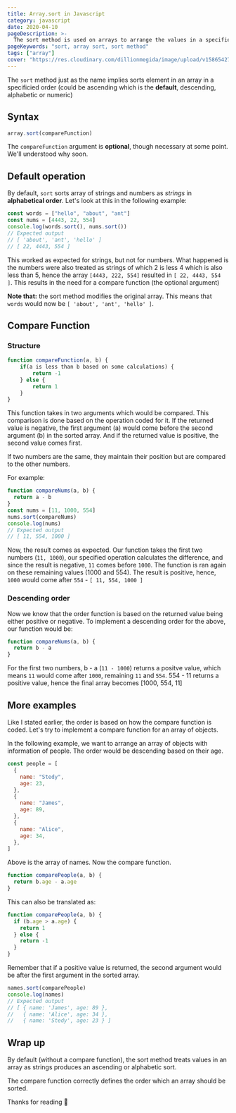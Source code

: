 ```yaml
---
title: Array.sort in Javascript
category: javascript
date: 2020-04-10
pageDescription: >-
  The sort method is used on arrays to arrange the values in a specified order which depends on a compare function. If no compare function is specified, the default order is ascending/alphabetic which treats the values to strings.
pageKeywords: "sort, array sort, sort method"
tags: ["array"]
cover: "https://res.cloudinary.com/dillionmegida/image/upload/v1586542714/images/thewebfor5/array.sort_ymjvlp.png"
---
```


The `sort` method just as the name implies sorts element in an array in a specificied order (could be ascending which is the **default**, descending, alphabetic or numeric)

## Syntax

```js
array.sort(compareFunction)
```

The `compareFunction` argument is **optional**, though necessary at some point. We'll understood why soon.

## Default operation

By default, `sort` sorts array of strings and numbers as _strings_ in **alphabetical order**. Let's look at this in the following example:

```js
const words = ["hello", "about", "ant"]
const nums = [4443, 22, 554]
console.log(words.sort(), nums.sort())
// Expected output
// [ 'about', 'ant', 'hello' ]
// [ 22, 4443, 554 ]
```

This worked as expected for strings, but not for numbers. What happened is the numbers were also treated as strings of which 2 is less 4 which is also less than 5, hence the array `[4443, 222, 554]` resulted in `[ 22, 4443, 554 ]`. This results in the need for a compare function (the optional argument)

**Note that:** the sort method modifies the original array. This means that `words` would now be `[ 'about', 'ant', 'hello' ]`.

## Compare Function

### Structure

```js
function compareFunction(a, b) {
    if(a is less than b based on some calculations) {
        return -1
    } else {
        return 1
    }
}
```

This function takes in two arguments which would be compared. This comparison is done based on the operation coded for it. If the returned value is negative, the first argument (a) would come before the second argument (b) in the sorted array. And if the returned value is positive, the second value comes first.

If two numbers are the same, they maintain their position but are compared to the other numbers.

For example:

```js
function compareNums(a, b) {
  return a - b
}
const nums = [11, 1000, 554]
nums.sort(compareNums)
console.log(nums)
// Expected output
// [ 11, 554, 1000 ]
```

Now, the result comes as expected. Our function takes the first two numbers (`11, 1000`), our specified operation calculates the difference, and since the result is negative, `11` comes before `1000`. The function is ran again on these remaining values (1000 and 554). The result is positive, hence, `1000` would come after `554` - `[ 11, 554, 1000 ]`

### Descending order

Now we know that the order function is based on the returned value being either positive or negative. To implement a descending order for the above, our function would be:

```js
function compareNums(a, b) {
  return b - a
}
```

For the first two numbers, b - a (`11 - 1000`) returns a positve value, which means `11` would come after `1000`, remaining `11` and `554`. 554 - 11 returns a positive value, hence the final array becomes [1000, 554, 11]

## More examples

Like I stated earlier, the order is based on how the compare function is coded. Let's try to implement a compare function for an array of objects.

In the following example, we want to arrange an array of objects with information of people. The order would be descending based on their age.

```js
const people = [
  {
    name: "Stedy",
    age: 23,
  },
  {
    name: "James",
    age: 89,
  },
  {
    name: "Alice",
    age: 34,
  },
]
```

Above is the array of names. Now the compare function.

```js
function comparePeople(a, b) {
  return b.age - a.age
}
```

This can also be translated as:

```js
function comparePeople(a, b) {
  if (b.age > a.age) {
    return 1
  } else {
    return -1
  }
}
```

Remember that if a positive value is returned, the second argument would be after the first argument in the sorted array.

```js
names.sort(comparePeople)
console.log(names)
// Expected output
// [ { name: 'James', age: 89 },
//   { name: 'Alice', age: 34 },
//   { name: 'Stedy', age: 23 } ]
```

## Wrap up

By default (without a compare function), the sort method treats values in an array as strings produces an ascending or alphabetic sort.

The compare function correctly defines the order which an array should be sorted.

Thanks for reading 👋
